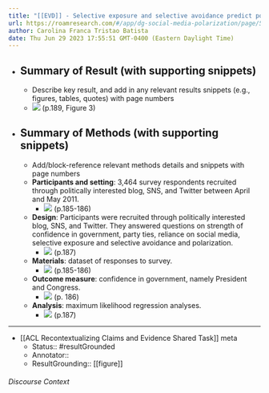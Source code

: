```yaml
---
title: "[[EVD]] - Selective exposure and selective avoidance predict polarization, but they are weaker indicators than strength of party ties. - [[@johnsonBlindedSpitePath2017]]"
url: https://roamresearch.com/#/app/dg-social-media-polarization/page/5OWXeEZWn
author: Carolina Franca Tristao Batista
date: Thu Jun 29 2023 17:55:51 GMT-0400 (Eastern Daylight Time)
---
```


- ## Summary of Result (with supporting snippets)
    - Describe key result, and add in any relevant results snippets (e.g., figures, tables, quotes) with page numbers
    - ![](https://firebasestorage.googleapis.com/v0/b/firescript-577a2.appspot.com/o/imgs%2Fapp%2Fdg-social-media-polarization%2FO_Sy4Q9gpk.png?alt=media&token=a0cc15af-7d49-4106-8174-6532165b54d8) (p.189, Figure 3)
- ## Summary of Methods (with supporting snippets)
    - Add/block-reference relevant methods details and snippets with page numbers
    - **Participants and setting**: 3,464 survey respondents recruited through politically interested blog, SNS, and Twitter between April and May 2011.
        - ![](https://firebasestorage.googleapis.com/v0/b/firescript-577a2.appspot.com/o/imgs%2Fapp%2Fdg-social-media-polarization%2FaSrnYutk00.png?alt=media&token=26aa3097-519d-4902-b01b-8928fed58c8d) (p.185-186)
    - **Design**: Participants were recruited through politically interested blog, SNS, and Twitter. They answered questions on strength of confidence in government, party ties, reliance on social media, selective exposure and selective avoidance and polarization.
        - ![](https://firebasestorage.googleapis.com/v0/b/firescript-577a2.appspot.com/o/imgs%2Fapp%2Fdg-social-media-polarization%2Fymk7RgwZaL.04.21%20PM.png?alt=media&token=ead189e9-8f7c-4d4c-85d5-719c5140d25d) (p.187)
    - **Materials**: dataset of responses to survey.
        - ![](https://firebasestorage.googleapis.com/v0/b/firescript-577a2.appspot.com/o/imgs%2Fapp%2Fdg-social-media-polarization%2FaSrnYutk00.png?alt=media&token=26aa3097-519d-4902-b01b-8928fed58c8d) (p.185-186)
    - **Outcome measure**: confidence in government, namely President and Congress.
        - ![](https://firebasestorage.googleapis.com/v0/b/firescript-577a2.appspot.com/o/imgs%2Fapp%2Fdg-social-media-polarization%2FyK7fIVpnNq.08.20%20PM.png?alt=media&token=b6516e49-28fd-4c93-9ca2-08f9ad7bb2d2) (p. 186)
    - **Analysis**: maximum likelihood regression analyses.
        - ![](https://firebasestorage.googleapis.com/v0/b/firescript-577a2.appspot.com/o/imgs%2Fapp%2Fdg-social-media-polarization%2FQ8m1-lGy2V.18.29%20PM.png?alt=media&token=c521c2b7-5af6-4a17-992e-98e67fc57c91) (p.187)
- ---
- [[ACL Recontextualizing Claims and Evidence Shared Task]] meta
    - Status:: #resultGrounded
    - Annotator::
    - ResultGrounding:: [[figure]]

###### Discourse Context


